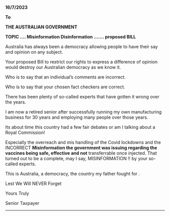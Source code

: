 **16/7/2023**

**To**

**THE AUSTRALIAN GOVERNMENT**

**TOPIC …. Misinformation Disinformation ……. proposed BILL**

Australia has always been a democracy allowing people to have their say and opinion on any subject.

Your proposed Bill to restrict our rights to express a difference of opinion would destroy our
Australian democracy as we know it.

Who is to say that an individual’s comments are incorrect.

Who is to say that your chosen fact checkers are correct.

There has been plenty of so-called experts that have gotten it wrong over the years.

I am now a retired senior after successfully running my own manufacturing business for 30 years and
employing many people over those years.

Its about time this country had a few fair debates or am I talking about a Royal Commission!

Especially the overreach and mis handling of the Covid lockdowns and the INCORRECT
**Misinformation the government was issuing regarding the vaccines being safe, effective and not**
transferrable once injected. That turned out to be a complete, may I say, MISINFORMATION !! by
your so-called experts.

This is Australia, a democracy, the country my father fought for .

Lest We Will NEVER Forget

Yours Truly

Senior Taxpayer


-----


